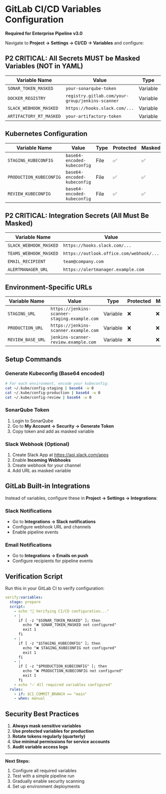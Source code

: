 # GitLab CI/CD Variables Configuration

**Required for Enterprise Pipeline v3.0**

Navigate to **Project → Settings → CI/CD → Variables** and configure:

## P2 CRITICAL: All Secrets MUST be Masked Variables (NOT in YAML)

| Variable Name | Value | Type | Protected | Masked | Scope |
|---------------|-------|------|-----------|--------|-------|
| `SONAR_TOKEN_MASKED` | `your-sonarqube-token` | Variable | ✅ | ✅ | All |
| `DOCKER_REGISTRY` | `registry.gitlab.com/your-group/jenkins-scanner` | Variable | ❌ | ❌ | All |
| `SLACK_WEBHOOK_MASKED` | `https://hooks.slack.com/...` | Variable | ❌ | ✅ | All |
| `ARTIFACTORY_RT_MASKED` | `your-artifactory-token` | Variable | ✅ | ✅ | All |

## Kubernetes Configuration

| Variable Name | Value | Type | Protected | Masked | Scope |
|---------------|-------|------|-----------|--------|-------|
| `STAGING_KUBECONFIG` | `base64-encoded-kubeconfig` | File | ✅ | ✅ | All |
| `PRODUCTION_KUBECONFIG` | `base64-encoded-kubeconfig` | File | ✅ | ✅ | All |
| `REVIEW_KUBECONFIG` | `base64-encoded-kubeconfig` | File | ✅ | ✅ | All |

## P2 CRITICAL: Integration Secrets (All Must Be Masked)

| Variable Name | Value | Type | Protected | Masked | Scope |
|---------------|-------|------|-----------|--------|-------|
| `SLACK_WEBHOOK_MASKED` | `https://hooks.slack.com/...` | Variable | ❌ | ✅ | All |
| `TEAMS_WEBHOOK_MASKED` | `https://outlook.office.com/webhook/...` | Variable | ❌ | ✅ | All |
| `EMAIL_RECIPIENT` | `team@company.com` | Variable | ❌ | ❌ | All |
| `ALERTMANAGER_URL` | `https://alertmanager.example.com` | Variable | ❌ | ❌ | All |

## Environment-Specific URLs

| Variable Name | Value | Type | Protected | Masked | Scope |
|---------------|-------|------|-----------|--------|-------|
| `STAGING_URL` | `https://jenkins-scanner-staging.example.com` | Variable | ❌ | ❌ | All |
| `PRODUCTION_URL` | `https://jenkins-scanner.example.com` | Variable | ❌ | ❌ | All |
| `REVIEW_BASE_URL` | `jenkins-scanner-review.example.com` | Variable | ❌ | ❌ | All |

## Setup Commands

### Generate Kubeconfig (Base64 encoded)
```bash
# For each environment, encode your kubeconfig:
cat ~/.kube/config-staging | base64 -w 0
cat ~/.kube/config-production | base64 -w 0
cat ~/.kube/config-review | base64 -w 0
```

### SonarQube Token
1. Login to SonarQube
2. Go to **My Account → Security → Generate Token**
3. Copy token and add as masked variable

### Slack Webhook (Optional)
1. Create Slack App at https://api.slack.com/apps
2. Enable **Incoming Webhooks**
3. Create webhook for your channel
4. Add URL as masked variable

## GitLab Built-in Integrations

Instead of variables, configure these in **Project → Settings → Integrations**:

### Slack Notifications
- Go to **Integrations → Slack notifications**
- Configure webhook URL and channels
- Enable pipeline events

### Email Notifications  
- Go to **Integrations → Emails on push**
- Configure recipients for pipeline events

## Verification Script

Run this in your GitLab CI to verify configuration:

```yaml
verify:variables:
  stage: prepare
  script:
    - echo "🔧 Verifying CI/CD configuration..."
    - |
      if [ -z "$SONAR_TOKEN_MASKED" ]; then
        echo "❌ SONAR_TOKEN_MASKED not configured"
        exit 1
      fi
    - |
      if [ -z "$STAGING_KUBECONFIG" ]; then
        echo "❌ STAGING_KUBECONFIG not configured"
        exit 1
      fi
    - |
      if [ -z "$PRODUCTION_KUBECONFIG" ]; then
        echo "❌ PRODUCTION_KUBECONFIG not configured"  
        exit 1
      fi
    - echo "✅ All required variables configured"
  rules:
    - if: $CI_COMMIT_BRANCH == "main"
    - when: manual
```

## Security Best Practices

1. **Always mask sensitive variables**
2. **Use protected variables for production**
3. **Rotate tokens regularly (quarterly)**
4. **Use minimal permissions for service accounts**
5. **Audit variable access logs**

---

**Next Steps:**
1. Configure all required variables
2. Test with a simple pipeline run
3. Gradually enable security scanning
4. Set up environment deployments